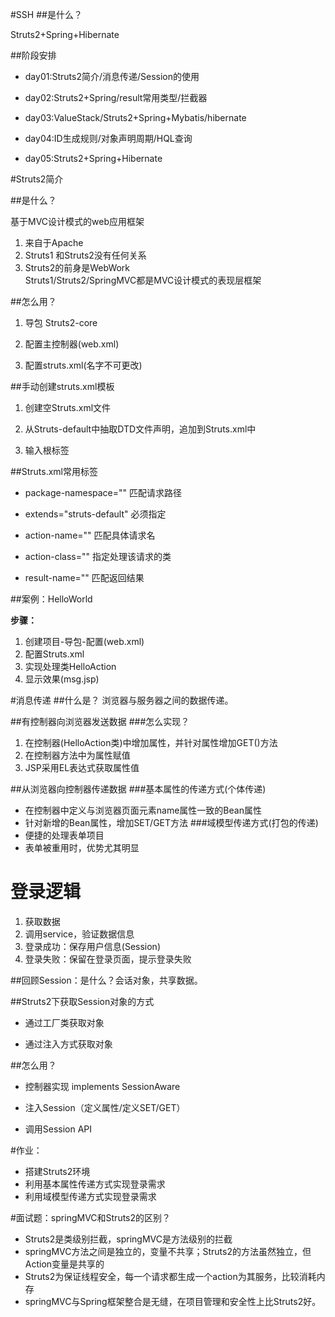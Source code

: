 #SSH
##是什么？

Struts2+Spring+Hibernate

##阶段安排

- day01:Struts2简介/消息传递/Session的使用

- day02:Struts2+Spring/result常用类型/拦截器

- day03:ValueStack/Struts2+Spring+Mybatis/hibernate

- day04:ID生成规则/对象声明周期/HQL查询

- day05:Struts2+Spring+Hibernate

#Struts2简介

##是什么？

基于MVC设计模式的web应用框架

1. 来自于Apache
2. Struts1 和Struts2没有任何关系
3. Struts2的前身是WebWork  
   Struts1/Struts2/SpringMVC都是MVC设计模式的表现层框架

##怎么用？

1. 导包 Struts2-core

2. 配置主控制器(web.xml)

3. 配置struts.xml(名字不可更改)

##手动创建struts.xml模板

1. 创建空Struts.xml文件

2. 从Struts-default中抽取DTD文件声明，追加到Struts.xml中

3. 输入<struts><struts/>根标签

##Struts.xml常用标签

- package-namespace="" 匹配请求路径 

- extends="struts-default" 必须指定

- action-name="" 匹配具体请求名

- action-class="" 指定处理该请求的类

- result-name="" 匹配返回结果


##案例：HelloWorld

**步骤：**

1. 创建项目-导包-配置(web.xml)
2. 配置Struts.xml
3. 实现处理类HelloAction
4. 显示效果(msg.jsp)

#消息传递
##什么是？
浏览器与服务器之间的数据传递。

##有控制器向浏览器发送数据
###怎么实现？
1. 在控制器(HelloAction类)中增加属性，并针对属性增加GET()方法
2. 在控制器方法中为属性赋值
3. JSP采用EL表达式获取属性值

##从浏览器向控制器传递数据
###基本属性的传递方式(个体传递)
- 在控制器中定义与浏览器页面元素name属性一致的Bean属性
- 针对新增的Bean属性，增加SET/GET方法
###域模型传递方式(打包的传递)
- 便捷的处理表单项目
- 表单被重用时，优势尤其明显

# 登录逻辑
1. 获取数据
2. 调用service，验证数据信息
3. 登录成功：保存用户信息(Session)
4. 登录失败：保留在登录页面，提示登录失败

##回顾Session：是什么？会话对象，共享数据。

##Struts2下获取Session对象的方式

- 通过工厂类获取对象

- 通过注入方式获取对象

##怎么用？

- 控制器实现 implements SessionAware

- 注入Session（定义属性/定义SET/GET）

- 调用Session API

#作业：
- 搭建Struts2环境
- 利用基本属性传递方式实现登录需求
- 利用域模型传递方式实现登录需求

#面试题：springMVC和Struts2的区别？
- Struts2是类级别拦截，springMVC是方法级别的拦截
- springMVC方法之间是独立的，变量不共享；Struts2的方法虽然独立，但Action变量是共享的
- Struts2为保证线程安全，每一个请求都生成一个action为其服务，比较消耗内存
- springMVC与Spring框架整合是无缝，在项目管理和安全性上比Struts2好。




















































